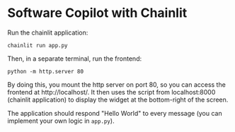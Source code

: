 # Software Copilot with Chainlit

Run the chainlit application:

```shell
chainlit run app.py
```

Then, in a separate terminal, run the frontend:

```shell
python -m http.server 80
```
By doing this, you mount the http server on port 80, so you can access the frontend at http://localhost/. It then uses the script from localhost:8000 (chainlit application) to display the widget at the bottom-right of the screen.

The application should respond "Hello World" to every message (you can implement your own logic in `app.py`).
